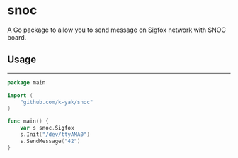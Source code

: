 # snoc
A Go package to allow you to send message on Sigfox network with SNOC board.

## Usage
-----
```go
package main

import (
	"github.com/k-yak/snoc"
)

func main() {
	var s snoc.Sigfox
	s.Init("/dev/ttyAMA0")
	s.SendMessage("42")
}
```